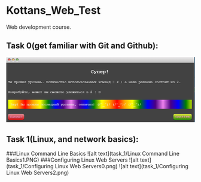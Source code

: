 # Kottans_Web_Test
Web development course.

## Task 0(get familiar with Git and Github):
![alt text](task_0/git.PNG)
## Task 1(Linux, and network basics):
###Linux Command Line Basics
![alt text](task_1/Linux Command Line Basics1.PNG)
###Configuring Linux Web Servers
![alt text](task_1/Configuring Linux Web Servers0.png)
![alt text](task_1/Configuring Linux Web Servers2.png)

